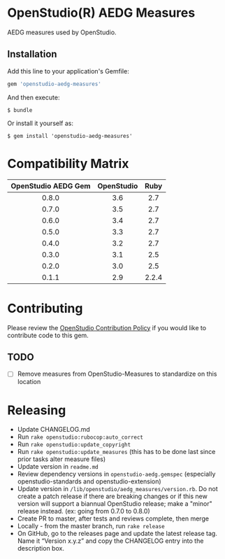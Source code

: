 # OpenStudio(R) AEDG Measures 

AEDG measures used by OpenStudio.

## Installation

Add this line to your application's Gemfile:

```ruby
gem 'openstudio-aedg-measures'
```

And then execute:

    $ bundle

Or install it yourself as:

    $ gem install 'openstudio-aedg-measures'

# Compatibility Matrix

|OpenStudio AEDG Gem|OpenStudio|Ruby|
|:--------------:|:----------:|:--------:|
| 0.8.0 | 3.6      | 2.7    |
| 0.7.0 | 3.5      | 2.7    |
| 0.6.0 | 3.4      | 2.7    |
| 0.5.0 | 3.3      | 2.7    |
| 0.4.0 | 3.2      | 2.7    |
| 0.3.0 | 3.1      | 2.5    |
| 0.2.0  | 3.0      | 2.5    |
| 0.1.1 | 2.9     | 2.2.4    |

# Contributing 

Please review the [OpenStudio Contribution Policy](https://openstudio.net/openstudio-contribution-policy) if you would like to contribute code to this gem.

## TODO

- [ ] Remove measures from OpenStudio-Measures to standardize on this location

# Releasing

* Update CHANGELOG.md
* Run `rake openstudio:rubocop:auto_correct`
* Run `rake openstudio:update_copyright`
* Run `rake openstudio:update_measures` (this has to be done last since prior tasks alter measure files)
* Update version in `readme.md`
* Review dependency versions in `openstudio-aedg.gemspec` (especially openstudio-standards and openstudio-extension)
* Update version in `/lib/openstudio/aedg_measures/version.rb`. Do not create a patch release if there are breaking changes or if this new version will support a biannual OpenStudio release; make a "minor" release instead. (ex: going from 0.7.0 to 0.8.0)
* Create PR to master, after tests and reviews complete, then merge
* Locally - from the master branch, run `rake release`
* On GitHub, go to the releases page and update the latest release tag. Name it “Version x.y.z” and copy the CHANGELOG entry into the description box.


